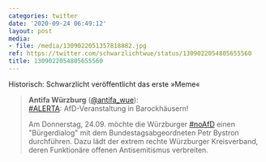 ```yaml
---
categories: twitter
date: '2020-09-24 06:49:12'
layout: post
media:
- file: /media/1309022051357818882.jpg
ref: https://twitter.com/schwarzlichtwue/status/1309022054805655560
title: 1309022054805655560
---
```

Historisch: Schwarzlicht veröffentlicht das erste »Meme«  
> <b>Antifa Würzburg</b> ([@antifa_wue](https://twitter.com/antifa_wue)):  
>[#ALERTA](/t/alerta): AfD-Veranstaltung in Barockhäusern!  
>  
>  
>  
>Am Donnerstag, 24.09. möchte die Würzburger [#noAfD](/t/noafd) einen "Bürgerdialog" mit dem Bundestagsabgeordneten Petr Bystron durchführen. Dazu lädt der extrem rechte Würzburger Kreisverband, deren Funktionäre offenen Antisemitismus verbreiten.   

